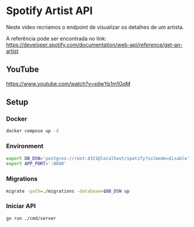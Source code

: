 # Spotify Artist API

Neste vídeo recriamos o endpoint de visualizar os detalhes de um artista.

A referência pode ser encontrada no link: 
https://developer.spotify.com/documentation/web-api/reference/get-an-artist

## YouTube

https://www.youtube.com/watch?v=xdwYp1m1GqM

## Setup

### Docker

```sh
docker compose up -d
```

### Environment

```sh
export DB_DSN='postgres://root:4321@localhost/spotify?sslmode=disable'
export APP_PORT=':8080'
```

### Migrations

```sh
migrate -path=./migrations -database=$DB_DSN up
```

### Iniciar API

```sh
go run ./cmd/server
```
